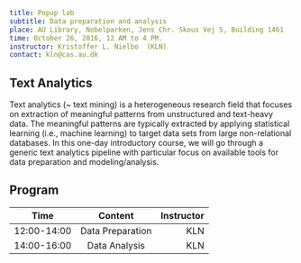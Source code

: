 ```yaml
title: Popup lab
subtitle: Data preparation and analysis
place: AU Library, Nobelparken, Jens Chr. Skous Vej 5, Building 1461
time: October 26, 2016, 12 AM to 4 PM.
instructor: Kristoffer L. Nielbo  (KLN)
contact: kln@cas.au.dk
```
## Text Analytics
Text analytics (~ text mining) is a heterogeneous research field that focuses on extraction of meaningful patterns from unstructured and text-heavy data. The meaningful patterns are typically extracted by applying statistical learning (i.e., machine learning) to target data sets from large non-relational databases. In this one-day introductory course, we will go through a generic text analytics pipeline with particular focus on available tools for data preparation and modeling/analysis.

## Program

| Time        | Content           | Instructor  |
| ------------- |:-------------:| -----:|
| 12:00-14:00 | Data Preparation  | KLN |
| 14:00-16:00 | Data Analysis | KLN |

